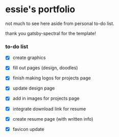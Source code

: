 # essie's portfolio

not much to see here aside from personal to-do list.

thank you gatsby-spectral for the template!

### to-do list

- [x] create graphics

- [x] fill out pages (design, doodles)
- [x] finish making logos for projects page
- [x] update design page

- [x] add in images for projects page
- [x] integrate download link for resume
- [x] create resume page (with written info)

- [x] favicon update

